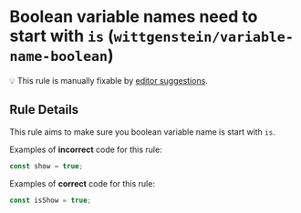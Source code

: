 # Boolean variable names need to start with `is` (`wittgenstein/variable-name-boolean`)

💡 This rule is manually fixable by [editor suggestions](https://eslint.org/docs/developer-guide/working-with-rules#providing-suggestions).

<!-- end auto-generated rule header -->

## Rule Details

This rule aims to make sure you boolean variable name is start with `is`.

Examples of **incorrect** code for this rule:

```js
const show = true;
```

Examples of **correct** code for this rule:

```js
const isShow = true;
```
